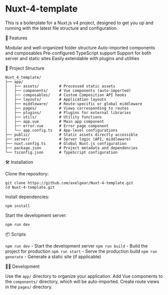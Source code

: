 # Nuxt-4-template
This is a boilerplate for a Nuxt.js v4 project, designed to get you up and running with the latest file structure and configuration.

🚀 Features

Modular and well-organized folder structure
Auto-imported components and composables
Pre-configured TypeScript support
Support for both server and static sites
Easily extendable with plugins and utilities

📂 Project Structure

```
Nuxt_4_template/
├── app/
│   ├── assets/         # Processed static assets
│   ├── components/     # Vue components (auto-imported)
│   ├── composables/    # Custom Composition API hooks
│   ├── layouts/        # Application layouts
│   ├── middleware/     # Route-specific or global middleware
│   ├── pages/          # Views corresponding to routes
│   ├── plugins/        # Plugins for external libraries
│   ├── utils/          # Utility functions
│   ├── app.vue         # Main app component
│   ├── error.vue       # Error page component
│   └── app.config.ts   # App-level configurations
├── public/             # Static assets directly accessible
├── server/             # Server logic (API, middleware)
├── nuxt.config.ts      # Global Nuxt.js configuration
├── package.json        # Project metadata and dependencies
└── tsconfig.json       # TypeScript configuration
```

🛠️ Installation

Clone the repository:

```
git clone https://github.com/axelgear/Nuxt-4-template.git
cd Nuxt-4-template.git
```

Install dependencies:

```
npm install
```

Start the development server:

```
npm run dev
```

📦 Scripts

```npm run dev``` - Start the development server
```npm run build``` - Build the project for production
```npm run start``` - Serve the production build
```npm run generate``` - Generate a static site (if applicable)

🧑‍💻 Development

Use the ```app/``` directory to organize your application.
Add Vue components to the ```components/``` directory, which will be auto-imported.
Create route views in the ```pages/``` directory.
